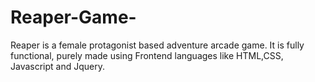 # Reaper-Game-
Reaper is a female protagonist based adventure arcade game. It is fully functional, purely made using Frontend languages like HTML,CSS, Javascript and Jquery.
